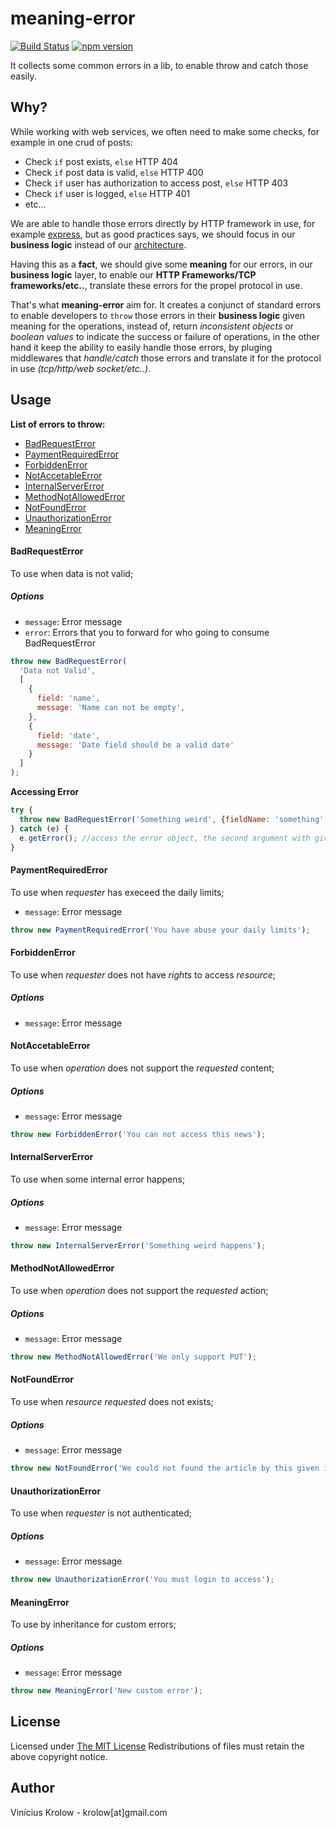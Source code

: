 # meaning-error

[![Build Status](https://travis-ci.org/krolow/meaning-error.svg?branch=master)](https://travis-ci.org/krolow/meaning-error)
[![npm version](https://badge.fury.io/js/meaning-error.svg)](http://badge.fury.io/js/meaning-error)

It collects some common errors in a lib, to enable throw and catch those easily.

## Why?

While working with web services, we often need to make some checks, for example in one crud of posts:

- Check ```if``` post exists, ```else``` HTTP 404
- Check ```if``` post data is valid, ```else``` HTTP 400
- Check ```if``` user has authorization to access post, ```else``` HTTP 403
- Check ```if``` user is logged, ```else``` HTTP 401
- etc...

We are able to handle those errors directly by HTTP framework in use, for example [express](https://github.com/strongloop/express), but as good practices says, we should focus in our **business logic** instead of our [architecture](http://www.coderspeech.com/videos/talks/architecture-the-lost-years).

Having this as a **fact**, we should give some **meaning** for our errors, in our **business logic** layer, to enable our **HTTP Frameworks/TCP frameworks/etc..**, translate these errors for the propel protocol in use.

That's what **meaning-error** aim for. It creates a conjunct of standard errors to enable developers to ```throw``` those errors in their **business logic** given meaning for the operations, instead of, return *inconsistent objects* or *boolean values* to indicate the success or failure of operations, in the other hand it keep the ability to easily handle those errors, by pluging middlewares that *handle/catch* those errors and translate it for the protocol in use *(tcp/http/web socket/etc..)*.

## Usage

**List of errors to throw:**

- [BadRequestError](#BadRequestError)
- [PaymentRequiredError](#PaymentRequiredError)
- [ForbiddenError](#ForbiddenError)
- [NotAccetableError](#NotAccetableError)
- [InternalServerError](#InternalServerError)
- [MethodNotAllowedError](#MethodNotAllowedError)
- [NotFoundError](#NotFoundError)
- [UnauthorizationError](#UnauthorizationError)
- [MeaningError](#MeaningError)

#### <a name="BadRequestError"></a>BadRequestError

To use when data is not valid;

##### Options
- ```message```: Error message
- ```error```: Errors that you to forward for who going to consume BadRequestError

```js
throw new BadRequestError(
  'Data not Valid',
  [
    {
      field: 'name',
      message: 'Name can not be empty',
    },
    {
      field: 'date',
      message: 'Date field should be a valid date'
    }
  ]
);
```

**Accessing Error**
```js
try {
  throw new BadRequestError('Something weird', {fieldName: 'something', 'message': 'Bad Format'});
} catch (e) {
  e.getError(); //access the error object, the second argument with given errors...
}
```

#### <a name="PaymentRequiredError"></a>PaymentRequiredError

To use when *requester* has execeed the daily limits;
- ```message```: Error message

```js
throw new PaymentRequiredError('You have abuse your daily limits');
```

#### <a name="ForbiddenError"></a>ForbiddenError

To use when *requester* does not have *rights* to access *resource*;

##### Options
- ```message```: Error message

#### <a name="NotAccetableError"></a>NotAccetableError

To use when *operation* does not support the *requested* content;

##### Options
- ```message```: Error message

```js
throw new ForbiddenError('You can not access this news');
```
#### <a name="InternalServerError"></a>InternalServerError

To use when some internal error happens;

##### Options
- ```message```: Error message

```js
throw new InternalServerError('Something weird happens');
```

#### <a name="MethodNotAllowedError"></a>MethodNotAllowedError

To use when *operation* does not support the *requested* action;

##### Options
- ```message```: Error message

```js
throw new MethodNotAllowedError('We only support PUT');
```

#### <a name="NotFoundError"></a>NotFoundError

To use when *resource* *requested* does not exists;

##### Options
- ```message```: Error message

```js
throw new NotFoundError('We could not found the article by this given id');
```

#### <a name="UnauthorizationError"></a>UnauthorizationError

To use when *requester* is not authenticated;

##### Options
- ```message```: Error message

```js
throw new UnauthorizationError('You must login to access');
```

#### <a name="MeaningError"></a>MeaningError

To use by inheritance for custom errors;

##### Options
- ```message```: Error message

```js
throw new MeaningError('New custom error');
```
## License

Licensed under <a href="http://krolow.mit-license.org/">The MIT License</a>
Redistributions of files must retain the above copyright notice.

## Author

Vinícius Krolow - krolow[at]gmail.com
